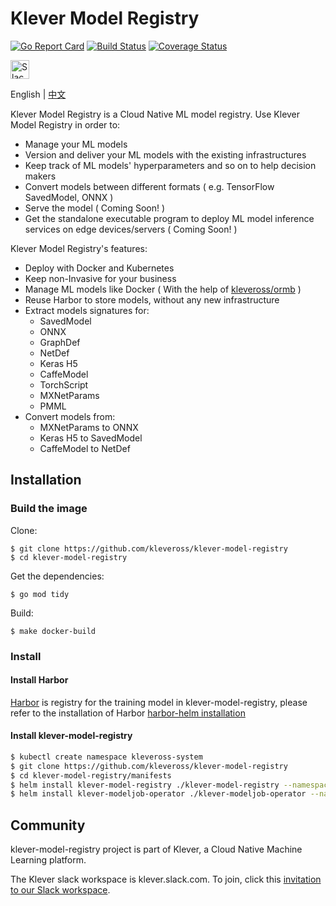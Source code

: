 # Klever Model Registry

[![Go Report Card](https://goreportcard.com/badge/github.com/kleveross/klever-model-registry)](https://goreportcard.com/report/github.com/kleveross/klever-model-registry)
[![Build Status](https://travis-ci.com/kleveross/klever-model-registry.svg?branch=master)](https://travis-ci.com/kleveross/klever-model-registry)
[![Coverage Status](https://coveralls.io/repos/github/kleveross/klever-model-registry/badge.svg?branch=master)](https://coveralls.io/github/kleveross/klever-model-registry?branch=master)

<a href="https://join.slack.com/t/kleveross/shared_invite/zt-g0eoiyq9-9OwiI7c__oV79bh_94MyTw">
    <img src="https://cdn.brandfolder.io/5H442O3W/as/pl546j-7le8zk-5guop3/Slack_RGB.png" alt="Slack" height =30px/></a>

English | [中文](./README_zh.md)

Klever Model Registry is a Cloud Native ML model registry. Use Klever Model Registry in order to:

- Manage your ML models
- Version and deliver your ML models with the existing infrastructures
- Keep track of ML models' hyperparameters and so on to help decision makers
- Convert models between different formats ( e.g. TensorFlow SavedModel, ONNX )
- Serve the model ( Coming Soon! )
- Get the standalone executable program to deploy ML model inference services on edge devices/servers ( Coming Soon! )

Klever Model Registry's features:

- Deploy with Docker and Kubernetes
- Keep non-Invasive for your business
- Manage ML models like Docker ( With the help of [kleveross/ormb](https://github.com/kleveross/ormb) )
- Reuse Harbor to store models, without any new infrastructure
- Extract models signatures for:
    - SavedModel
    - ONNX
    - GraphDef
    - NetDef
    - Keras H5
    - CaffeModel
    - TorchScript
    - MXNetParams
    - PMML 
- Convert models from:
    - MXNetParams to ONNX
    - Keras H5 to SavedModel
    - CaffeModel to NetDef

## Installation

### Build the image

Clone:

```
$ git clone https://github.com/kleveross/klever-model-registry
$ cd klever-model-registry
```

Get the dependencies:

```
$ go mod tidy
```

Build:

```
$ make docker-build
```

### Install

#### Install Harbor
[Harbor](https://github.com/goharbor/harbor) is registry for the training model in klever-model-registry, please refer to the installation of Harbor [harbor-helm installation](https://github.com/goharbor/harbor-helm)

#### Install klever-model-registry

```bash
$ kubectl create namespace kleveross-system
$ git clone https://github.com/kleveross/klever-model-registry
$ cd klever-model-registry/manifests
$ helm install klever-model-registry ./klever-model-registry --namespace=kleveross-system --set ormb.domain={harbor address}
$ helm install klever-modeljob-operator ./klever-modeljob-operator --namespace=kleveross-system --set ormb.domain={harbor address}
```

## Community

klever-model-registry project is part of Klever, a Cloud Native Machine Learning platform.

The Klever slack workspace is klever.slack.com. To join, click this [invitation to our Slack workspace](https://join.slack.com/t/kleveross/shared_invite/zt-g0eoiyq9-9OwiI7c__oV79bh_94MyTw).
